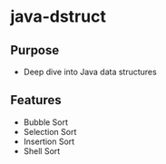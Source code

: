 # java-dstruct

## Purpose
- Deep dive into Java data structures

## Features
- Bubble Sort
- Selection Sort
- Insertion Sort
- Shell Sort